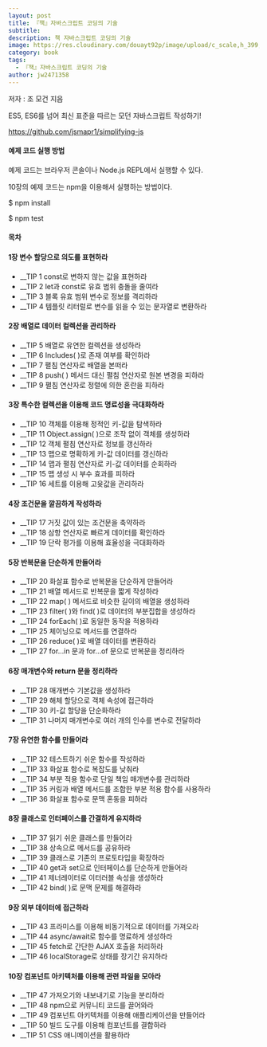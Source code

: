 ```yaml
---
layout: post
title: 『책』자바스크립트 코딩의 기술
subtitle: 
description: 책 자바스크립트 코딩의 기술
image: https://res.cloudinary.com/douayt92p/image/upload/c_scale,h_399,q_auto,w_700/v1593004373/pixabay/food-5282718_1920_i3ntf1.jpg
category: book
tags:
  - 『책』자바스크립트 코딩의 기술
author: jw2471358
---
```


저자 : 조 모건 지음

ES5, ES6를 넘어 최신 표준을 따르는 모던 자바스크립트 작성하기!

https://github.com/jsmapr1/simplifying-js

#### 예제 코드 실행 방법

예제 코드는 브라우저 콘솔이나 Node.js REPL에서 실행할 수 있다.

10장의 예제 코드는 npm을 이용해서 실행하는 방법이다.

$ npm install

$ npm test

#### 목차
#### 1장 변수 할당으로 의도를 표현하라
- __TIP 1 const로 변하지 않는 값을 표현하라
- __TIP 2 let과 const로 유효 범위 충돌을 줄여라
- __TIP 3 블록 유효 범위 변수로 정보를 격리하라
- __TIP 4 템플릿 리터럴로 변수를 읽을 수 있는 문자열로 변환하라

#### 2장 배열로 데이터 컬렉션을 관리하라
- __TIP 5 배열로 유연한 컬렉션을 생성하라
- __TIP 6 Includes( )로 존재 여부를 확인하라
- __TIP 7 펼침 연산자로 배열을 본떠라
- __TIP 8 push( ) 메서드 대신 펼침 연산자로 원본 변경을 피하라
- __TIP 9 펼침 연산자로 정렬에 의한 혼란을 피하라

#### 3장 특수한 컬렉션을 이용해 코드 명료성을 극대화하라
- __TIP 10 객체를 이용해 정적인 키-값을 탐색하라
- __TIP 11 Object.assign( )으로 조작 없이 객체를 생성하라
- __TIP 12 객체 펼침 연산자로 정보를 갱신하라
- __TIP 13 맵으로 명확하게 키-값 데이터를 갱신하라
- __TIP 14 맵과 펼침 연산자로 키-값 데이터를 순회하라
- __TIP 15 맵 생성 시 부수 효과를 피하라
- __TIP 16 세트를 이용해 고윳값을 관리하라

#### 4장 조건문을 깔끔하게 작성하라
- __TIP 17 거짓 값이 있는 조건문을 축약하라
- __TIP 18 삼항 연산자로 빠르게 데이터를 확인하라
- __TIP 19 단락 평가를 이용해 효율성을 극대화하라

#### 5장 반복문을 단순하게 만들어라
- __TIP 20 화살표 함수로 반복문을 단순하게 만들어라
- __TIP 21 배열 메서드로 반복문을 짧게 작성하라
- __TIP 22 map( ) 메서드로 비슷한 길이의 배열을 생성하라
- __TIP 23 filter( )와 find( )로 데이터의 부분집합을 생성하라
- __TIP 24 forEach( )로 동일한 동작을 적용하라
- __TIP 25 체이닝으로 메서드를 연결하라
- __TIP 26 reduce( )로 배열 데이터를 변환하라
- __TIP 27 for...in 문과 for...of 문으로 반복문을 정리하라

#### 6장 매개변수와 return 문을 정리하라
- __TIP 28 매개변수 기본값을 생성하라
- __TIP 29 해체 할당으로 객체 속성에 접근하라
- __TIP 30 키-값 할당을 단순화하라
- __TIP 31 나머지 매개변수로 여러 개의 인수를 변수로 전달하라

#### 7장 유연한 함수를 만들어라
- __TIP 32 테스트하기 쉬운 함수를 작성하라
- __TIP 33 화살표 함수로 복잡도를 낮춰라
- __TIP 34 부분 적용 함수로 단일 책임 매개변수를 관리하라
- __TIP 35 커링과 배열 메서드를 조합한 부분 적용 함수를 사용하라
- __TIP 36 화살표 함수로 문맥 혼동을 피하라

#### 8장 클래스로 인터페이스를 간결하게 유지하라
- __TIP 37 읽기 쉬운 클래스를 만들어라
- __TIP 38 상속으로 메서드를 공유하라
- __TIP 39 클래스로 기존의 프로토타입을 확장하라
- __TIP 40 get과 set으로 인터페이스를 단순하게 만들어라
- __TIP 41 제너레이터로 이터러블 속성을 생성하라
- __TIP 42 bind( )로 문맥 문제를 해결하라

#### 9장 외부 데이터에 접근하라
- __TIP 43 프라미스를 이용해 비동기적으로 데이터를 가져오라
- __TIP 44 async/await로 함수를 명료하게 생성하라
- __TIP 45 fetch로 간단한 AJAX 호출을 처리하라
- __TIP 46 localStorage로 상태를 장기간 유지하라

#### 10장 컴포넌트 아키텍처를 이용해 관련 파일을 모아라
- __TIP 47 가져오기와 내보내기로 기능을 분리하라
- __TIP 48 npm으로 커뮤니티 코드를 끌어와라
- __TIP 49 컴포넌트 아키텍처를 이용해 애플리케이션을 만들어라
- __TIP 50 빌드 도구를 이용해 컴포넌트를 결합하라
- __TIP 51 CSS 애니메이션을 활용하라
